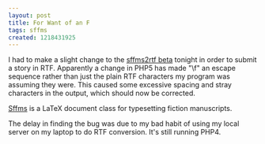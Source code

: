 ```yaml
---
layout: post
title: For Want of an F
tags: sffms
created: 1218431925
---
```

I had to make a slight change to the [sffms2rtf beta](http://www.mcdemarco.net/sffms/sffms2rtf/) tonight in order to submit a story in RTF.  Apparently a change in PHP5 has made "\f" an escape sequence rather than just the plain RTF characters my program was assuming they were.  This caused some excessive spacing and stray characters in the output, which should now be corrected.

[Sffms](/sffms/) is a LaTeX document class for typesetting fiction manuscripts.<!--break-->

The delay in finding the bug was due to my bad habit of using my local server on my laptop to do RTF conversion.  It's still running PHP4.
